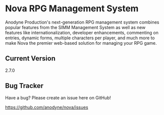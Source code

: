 # Nova RPG Management System

Anodyne Production's next-generation RPG management system combines popular features from the SIMM Management System as well as new features like internationalization, developer enhancements, commenting on entries, dynamic forms, multiple characters per player, and much more to make Nova the premier web-based solution for managing your RPG game.

## Current Version

2.7.0

## Bug Tracker

Have a bug? Please create an issue here on GitHub!

https://github.com/anodyne/nova/issues

